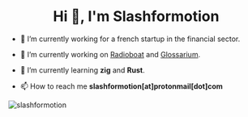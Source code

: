 <h1 align="center">Hi 👋, I'm Slashformotion</h1>


- 🏫 I’m currently working for a french startup in the financial sector.

- 🔭 I’m currently working on [Radioboat](https://github.com/slashformotion/radioboat) and [Glossarium](https://github.com/ENIB-Community/glossarium).

- 🌱 I’m currently learning **zig** and **Rust**.

- 📫 How to reach me **slashformotion[at]protonmail[dot]com**

<p><img align="center" src="https://github-readme-stats.vercel.app/api/top-langs?username=slashformotion&show_icons=true&locale=en&layout=compact&exclude_repo=PoorRTOS,SecondOrderElec" alt="slashformotion" /></p>

